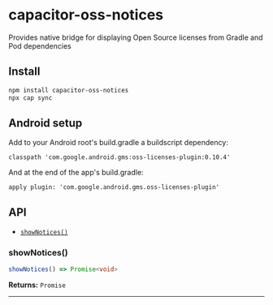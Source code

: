 # capacitor-oss-notices

Provides native bridge for displaying Open Source licenses from Gradle and Pod dependencies

## Install

```bash
npm install capacitor-oss-notices
npx cap sync
```

## Android setup
Add to your Android root's build.gradle a buildscript dependency:

```
classpath 'com.google.android.gms:oss-licenses-plugin:0.10.4'
```
And at the end of the app's build.gradle:
```
apply plugin: 'com.google.android.gms.oss-licenses-plugin'
```

## API

<docgen-index>

* [`showNotices()`](#shownotices)

</docgen-index>

<docgen-api>
<!--Update the source file JSDoc comments and rerun docgen to update the docs below-->

### showNotices()

```typescript
showNotices() => Promise<void>
```

**Returns:** <code>Promise<any></code>

--------------------

</docgen-api>
